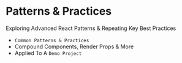 # Patterns & Practices

Exploring Advanced React Patterns & Repeating Key Best Practices

-   `Common Patterns & Practices`
-   Compound Components, Render Props & More
-   Applied To A `Demo Project`
